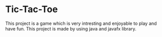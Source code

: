 # Tic-Tac-Toe
This project is a game which is very intresting and enjoyable to play and have fun.
This project is made by using java and javafx library.
